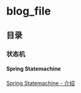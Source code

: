 # blog_file
## 目录
### 状态机
#### Spring Statemachine
[Spring Statemachine - 介绍](状态机/Spring%20Statemachine%20-%20介绍.md) 
